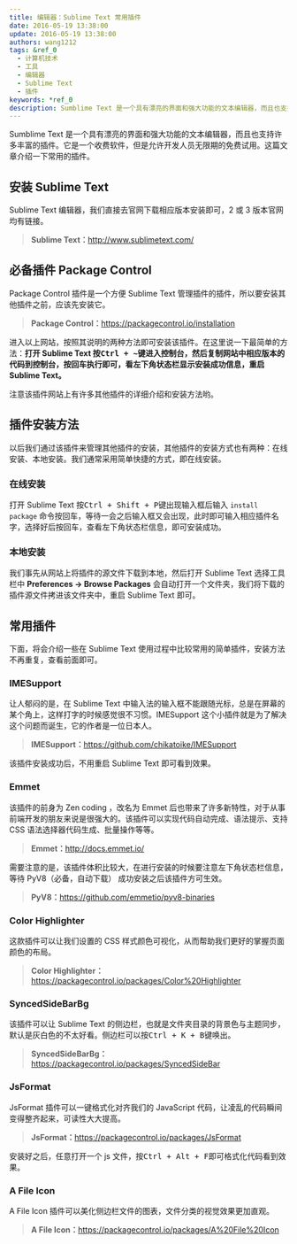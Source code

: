 ```yaml
---
title: 编辑器：Sublime Text 常用插件
date: 2016-05-19 13:38:00
update: 2016-05-19 13:38:00
authors: wang1212
tags: &ref_0
  - 计算机技术
  - 工具
  - 编辑器
  - Sublime Text
  - 插件
keywords: *ref_0
description: Sumblime Text 是一个具有漂亮的界面和强大功能的文本编辑器，而且也支持许多丰富的插件。它是一个收费软件，但是允许开发人员无限期的免费试用。这篇文章介绍一下常用的插件。
---
```



Sumblime Text 是一个具有漂亮的界面和强大功能的文本编辑器，而且也支持许多丰富的插件。它是一个收费软件，但是允许开发人员无限期的免费试用。这篇文章介绍一下常用的插件。

<!-- truncate -->

## 安装 Sublime Text

Sublime Text 编辑器，我们直接去官网下载相应版本安装即可，2 或 3 版本官网均有链接。

> **Sublime Text：**<http://www.sublimetext.com/>

## 必备插件 Package Control

Package Control 插件是一个方便 Sublime Text 管理插件的插件，所以要安装其他插件之前，应该先安装它。

> **Package Control：**<https://packagecontrol.io/installation>

进入以上网站，按照其说明的两种方法即可安装该插件。在这里说一下最简单的方法：**打开 Sublime Text 按<kbd>Ctrl + ~</kbd>键进入控制台，然后复制网站中相应版本的代码到控制台，按回车执行即可，看左下角状态栏显示安装成功信息，重启 Sublime Text。**

注意该插件网站上有许多其他插件的详细介绍和安装方法哟。

## 插件安装方法

以后我们通过该插件来管理其他插件的安装，其他插件的安装方式也有两种：在线安装、本地安装。我们通常采用简单快捷的方式，即在线安装。

### 在线安装

打开 Sublime Text 按<kbd>Ctrl + Shift + P</kbd>键出现输入框后输入 `install package` 命令按回车，等待一会之后输入框又会出现，此时即可输入相应插件名字，选择好后按回车，查看左下角状态栏信息，即可安装成功。

### 本地安装

我们事先从网站上将插件的源文件下载到本地，然后打开 Sublime Text 选择工具栏中 **Preferences -> Browse Packages** 会自动打开一个文件夹，我们将下载的插件源文件拷进该文件夹中，重启 Sublime Text 即可。

## 常用插件

下面，将会介绍一些在 Sublime Text 使用过程中比较常用的简单插件，安装方法不再重复，查看前面即可。

### IMESupport

让人郁闷的是，在 Sublime Text 中输入法的输入框不能跟随光标，总是在屏幕的某个角上，这样打字的时候感觉很不习惯。IMESupport 这个小插件就是为了解决这个问题而诞生，它的作者是一位日本人。

> **IMESupport：**<https://github.com/chikatoike/IMESupport>

该插件安装成功后，不用重启 Sublime Text 即可看到效果。

### Emmet

该插件的前身为 Zen coding ，改名为 Emmet 后也带来了许多新特性，对于从事前端开发的朋友来说是很强大的。该插件可以实现代码自动完成、语法提示、支持 CSS 语法选择器代码生成、批量操作等等。

> **Emmet：**<http://docs.emmet.io/>

需要注意的是，该插件体积比较大，在进行安装的时候要注意左下角状态栏信息，等待 PyV8（必备，自动下载） 成功安装之后该插件方可生效。

> **PyV8：**<https://github.com/emmetio/pyv8-binaries>

### Color Highlighter

这款插件可以让我们设置的 CSS 样式颜色可视化，从而帮助我们更好的掌握页面颜色的布局。

> **Color Highlighter：**<https://packagecontrol.io/packages/Color%20Highlighter>

### SyncedSideBarBg

该插件可以让 Sublime Text 的侧边栏，也就是文件夹目录的背景色与主题同步，默认是灰白色的不太好看。侧边栏可以按<kbd>Ctrl + K + B</kbd>键唤出。

> **SyncedSideBarBg：**<https://packagecontrol.io/packages/SyncedSideBar>

### JsFormat

JsFormat 插件可以一键格式化对齐我们的 JavaScript 代码，让凌乱的代码瞬间变得整齐起来，可读性大大提高。

> **JsFormat：**<https://packagecontrol.io/packages/JsFormat>

安装好之后，任意打开一个 js 文件，按<kbd>Ctrl + Alt + F</kbd>即可格式化代码看到效果。

### A File Icon

A File Icon 插件可以美化侧边栏文件的图表，文件分类的视觉效果更加直观。

> **A File Icon：**<https://packagecontrol.io/packages/A%20File%20Icon>
